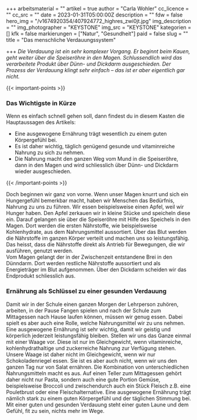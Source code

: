 +++
arbeitsmaterial = ""
artikel = true
author = "Carla Wohler"
cc_licence = ""
cc_src = ""
date = 2023-01-31T05:00:00Z
description = ""
fdw = false
hero_img = "/v1674920354/407924772_highres_zwi0jt.jpg"
img_description = ""
img_photographer = "KEYSTONE"
img_src = "KEYSTONE"
kategorien = []
kfk = false
markierungen = ["Natur", "Gesundheit"]
paid = false
slug = ""
title = "Das menschliche Verdauungssystem"

+++
_Die Verdauung ist ein sehr komplexer Vorgang. Er beginnt beim Kauen, geht weiter über die Speiseröhre in den Magen. Schlussendlich wird das verarbeitete Produkt über Dünn- und Dickdarm ausgeschieden. Der Prozess der Verdauung klingt sehr einfach – das ist er aber eigentlich gar nicht._

  
{{< important-points >}} <h3>Das Wichtigste in Kürze</h3>

<p>Wenn es einfach schnell gehen soll, dann findest du in diesem Kasten die Hauptaussagen des Artikels:</p>

<ul>

<li>Eine ausgewogene Ernährung trägt wesentlich zu einem guten Körpergefühl bei.</li>

<li>Es ist daher wichtig, täglich genügend gesunde und vitaminreiche Nahrung zu sich zu nehmen.</li>

<li>Die Nahrung macht den ganzen Weg vom Mund in die Speiseröhre, dann in den Magen und wird schliesslich über Dünn- und Dickdarm wieder ausgeschieden.</li>

</ul> {{< /important-points >}}

Doch beginnen wir ganz von vorne. Wenn unser Magen knurrt und sich ein Hungergefühl bemerkbar macht, haben wir Menschen das Bedürfnis, Nahrung zu uns zu führen. Wir essen beispielsweise einen Apfel, weil wir Hunger haben. Den Apfel zerkauen wir in kleine Stücke und speicheln diese ein. Darauf gelangen sie über die Speiseröhre mit Hilfe des Speichels in den Magen. Dort werden die ersten Nährstoffe, wie beispielsweise Kohlenhydrate, aus dem Nahrungsmittel aussortiert. Über das Blut werden die Nährstoffe im ganzen Körper verteilt und machen uns so leistungsfähig. Das heisst, dass die Nährstoffe direkt als Antrieb für Bewegungen, die wir ausführen, genutzt werden.   
Vom Magen gelangt der in der Zwischenzeit entstandene Brei in den Dünndarm. Dort werden restliche Nährstoffe aussortiert und als Energieträger im Blut aufgenommen. Über den Dickdarm scheiden wir das Endprodukt schliesslich aus.

### Ernährung als Schlüssel zu einer gesunden Verdauung

Damit wir in der Schule einen ganzen Morgen der Lehrperson zuhören, arbeiten, in der Pause Fangen spielen und nach der Schule zum Mittagessen nach Hause laufen können, müssen wir genug essen. Dabei spielt es aber auch eine Rolle, welche Nahrungsmittel wir zu uns nehmen. Eine ausgewogene Ernährung ist sehr wichtig, damit wir geistig und körperlich jederzeit leistungsfähig bleiben. Stellen wir uns das Ganze einmal mit einer Waage vor. Diese ist nur im Gleichgewicht, wenn vitaminreiche, kohlenhydrathaltige und zuckerreiche Nahrung zur Verfügung stehen. Unsere Waage ist daher nicht im Gleichgewicht, wenn wir nur Schokoladenriegel essen. Sie ist es aber auch nicht, wenn wir uns den ganzen Tag nur von Salat ernähren. Die Kombination von unterschiedlichen Nahrungsmitteln macht es aus. Auf einen Teller zum Mittagessen gehört daher nicht nur Pasta, sondern auch eine gute Portion Gemüse, beispielsweise Broccoli und zwischendurch auch ein Stück Fleisch z.B. eine Pouletbrust oder eine Fleischalternative. Eine ausgewogene Ernährung trägt nämlich stark zu einem guten Körpergefühl und der täglichen Stimmung bei.   
Mit einer guten und gesunden Verdauung steht einer guten Laune und dem Gefühl, fit zu sein, nichts mehr im Wege.